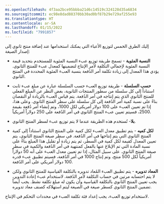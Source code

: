 ```yaml
---
ms.openlocfilehash: 4f3aa2bce95bbba21d6c14519c324128d35a6834
ms.sourcegitcommit: ec98e8dad88370bb30ad0bf87b29e729af255e93
ms.translationtype: HT
ms.contentlocale: ar-SA
ms.lasthandoff: 01/15/2022
ms.locfileid: "7991857"
---
```

إليك الطرق الخمس لتوزيع الأعباء التي يمكنك استخدامها عند إضافة منتج ثانوي إلى إصدار الصيغة:

-   **النسبة المئوية** - تسمح طريقة توزيع عبء النسبة المئوية للمستخدم بتحديد قيمة النسبة المئوية لإجمالي التكلفة لأمر الإنتاج لتضمينها كمعدل عبء للمنتج الثانوي. يؤدي هذا المعدل إلى زيادة تكلفة أمر الدُفعة بنسبة العبء المئوية المحددة في المنتج الثانوي.

-   **حسب السلسلة** - طريقة توزيع العبء حسب السلسلة عبارة عن مبلغ عبء ثابت استناداً إلى كل سلسلة من سطور المنتجات الثانوية، بغض النظر عن المبلغ الفعلي للمنتج الثانوي الذي يتم إنتاجه في أمر الدُفعة. يتم قياس العبء بالزيادة أو النقصان بناءً على نسبة كمية أمر الدُفعة إلى كل سلسلة على سطر المنتج الثانوي. وعلى هذا، إذا تم تعيين العبء على 100 دولار أمريكي لكل 1000، وتم إنشاء أمر دُفعة بقيمة 2500، فسيتم تعيين عبء المنتج الثانوي في أمر الدُفعة على 250 دولاراً أمريكياً.

-   **بلا**- تُستخدم هذه الطريقة عندما لا يتم توزيع عبء لسطر المنتج الثانوي.

-   **لكل كميه** - يتم تطبيق معدل العبء لكل كمية على المنتج الثانوي استناداً إلى كمية المنتج الثانوي التي يتم إنتاجها في أمر الدُفعة. في سطر صيغة المنتج الثانوي، يتم تعيين المعدل كقيمة لكل كمية في السطر، ثم يتم زيادة أو تقليل هذا المبلغ بناءً على نسبة المادة التي تم الإبلاغ عنها بالفعل كمنتهية في أمر الدُفعة والكمية في سطر صيغة المنتج الثانوي.
    على سبيل المثال، إذا تم تعيين معدل العبء على أنه 50 دولاراً أمريكياً لكل 500 منتج، وتم إنتاج 1000 في أمر الدُفعة، فسيتم تطبيق عبء قدره 100 دولار أمريكي على أمر الدُفعة.

-   **المعاد تدويره** - يتم تطبيق العبء المُعاد تدويره بالتكلفة القياسية للمنتج الثانوي ولكن لا يتم احتسابه مرتين في حساب التكلفة لأمر الدُفعة. لاستخدام عبء إعادة التدوير، يجب تعيين المنتج الثانوي بالتكلفة القياسية وأن يكون له مبلغ تكلفة نشط. يجب أيضاً تضمين المنتج الثانوي كسطر صيغة في الصيغة ليتم استهلاكه كصنف معاد تدويره.

لاستخدام توزيع العبء، يجب إعداد فئة تكلفة العبء في محددات التحكم في الإنتاج.
